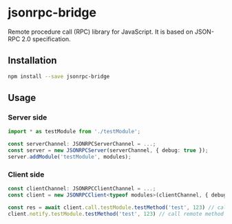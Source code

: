 # jsonrpc-bridge

Remote procedure call (RPC) library for JavaScript. It is based on JSON-RPC 2.0 specification.

## Installation

```bash
npm install --save jsonrpc-bridge
```

## Usage

### Server side

```typescript
import * as testModule from './testModule';

const serverChannel: JSONRPCServerChannel = ...;
const server = new JSONRPCServer(serverChannel, { debug: true });
server.addModule('testModule', modules);
```

### Client side

```typescript
const clientChannel: JSONRPCClientChannel = ...;
const client = new JSONRPCClient<typeof modules>(clientChannel, { debug: true });

const res = await client.call.testModule.testMethod('test', 123) // call remote method
client.notify.testModule.testMethod('test', 123) // call remote method without response
```
